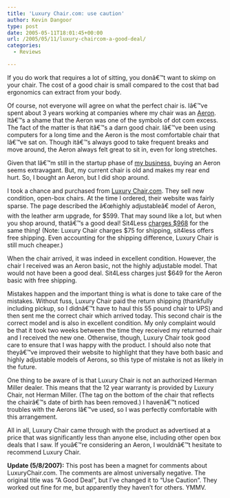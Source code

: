 ```yaml
---
title: 'Luxury Chair.com: use caution'
author: Kevin Dangoor
type: post
date: 2005-05-11T18:01:45+00:00
url: /2005/05/11/luxury-chaircom-a-good-deal/
categories:
  - Reviews

---
```

If you do work that requires a lot of sitting, you donâ€™t want to skimp on your chair. The cost of a good chair is small compared to the cost that bad ergonomics can extract from your body.

Of course, not everyone will agree on what the perfect chair is. Iâ€™ve spent about 3 years working at companies where my chair was an [Aeron][1]. Itâ€™s a shame that the Aeron was one of the symbols of dot com excess. The fact of the matter is that itâ€™s a darn good chair. Iâ€™ve been using computers for a long time and the Aeron is the most comfortable chair that Iâ€™ve sat on. Though itâ€™s always good to take frequent breaks and move around, the Aeron always felt great to sit in, even for long stretches.

Given that Iâ€™m still in the startup phase of [my business][2], buying an Aeron seems extravagant. But, my current chair is old and makes my rear end hurt. So, I bought an Aeron, but I did shop around.

I took a chance and purchased from [Luxury Chair.com][3]. They sell new condition, open-box chairs. At the time I ordered, their website was fairly sparse. The page described the â€œhighly adjustableâ€ model of Aeron, with the leather arm upgrade, for $599. That may sound like a lot, but when you shop around, thatâ€™s a good deal! Sit4Less [charges $968][4] for the same thing! (Note: Luxury Chair charges $75 for shipping, sit4less offers free shipping. Even accounting for the shipping difference, Luxury Chair is still much cheaper.)

When the chair arrived, it was indeed in excellent condition. However, the chair I received was an Aeron basic, not the highly adjustable model. That would not have been a good deal. Sit4Less charges just $649 for the Aeron basic with free shipping.

Mistakes happen and the important thing is what is done to take care of the mistakes. Without fuss, Luxury Chair paid the return shipping (thankfully including pickup, so I didnâ€™t have to haul this 55 pound chair to UPS) and then sent me the correct chair which arrived today. This second chair is the correct model and is also in excellent condition. My only complaint would be that it took two weeks between the time they received my returned chair and I received the new one. Otherwise, though, Luxury Chair took good care to ensure that I was happy with the product. I should also note that theyâ€™ve improved their website to highlight that they have both basic and highly adjustable models of Aerons, so this type of mistake is not as likely in the future.

One thing to be aware of is that Luxury Chair is not an authorized Herman Miller dealer. This means that the 12 year warranty is provided by Luxury Chair, not Herman Miller. (The tag on the bottom of the chair that reflects the chairâ€™s date of birth has been removed.) I havenâ€™t noticed troubles with the Aerons Iâ€™ve used, so I was perfectly comfortable with this arrangement.

All in all, Luxury Chair came through with the product as advertised at a price that was significantly less than anyone else, including other open box deals that I saw. If youâ€™re considering an Aeron, I wouldnâ€™t hesitate to recommend Luxury Chair.

**Update (5/8/2007):** This post has been a magnet for comments about LuxuryChair.com. The comments are almost universally negative. The original title was &#8220;A Good Deal&#8221;, but I&#8217;ve changed it to &#8220;Use Caution&#8221;. They worked out fine for me, but apparently they haven&#8217;t for others. YMMV.

 [1]: http://www.hermanmiller.com/CDA/SSA/Product/0,1592,a10-c440-p8,00.html
 [2]: http://www.blazingthings.com
 [3]: http://www.luxurychair.com/
 [4]: http://www.sit4less.com/aeronchair.html